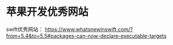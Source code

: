 # 苹果开发优秀网站
swift优秀网站：
https://www.whatsnewinswift.com/?from=5.4&to=5.5#packages-can-now-declare-executable-targets

